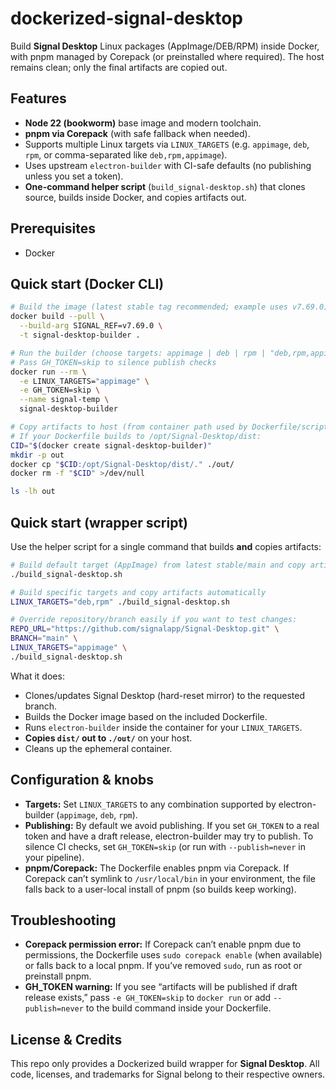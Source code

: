 # dockerized-signal-desktop

Build **Signal Desktop** Linux packages (AppImage/DEB/RPM) inside Docker, with pnpm managed by Corepack (or preinstalled where required). The host remains clean; only the final artifacts are copied out.

## Features

- **Node 22 (bookworm)** base image and modern toolchain.
- **pnpm via Corepack** (with safe fallback when needed).
- Supports multiple Linux targets via `LINUX_TARGETS` (e.g. `appimage`, `deb`, `rpm`, or comma-separated like `deb,rpm,appimage`).
- Uses upstream `electron-builder` with CI-safe defaults (no publishing unless you set a token).
- **One-command helper script** (`build_signal-desktop.sh`) that clones source, builds inside Docker, and copies artifacts out.

## Prerequisites

- Docker

## Quick start (Docker CLI)

~~~bash
# Build the image (latest stable tag recommended; example uses v7.69.0)
docker build --pull \
  --build-arg SIGNAL_REF=v7.69.0 \
  -t signal-desktop-builder .

# Run the builder (choose targets: appimage | deb | rpm | "deb,rpm,appimage")
# Pass GH_TOKEN=skip to silence publish checks
docker run --rm \
  -e LINUX_TARGETS="appimage" \
  -e GH_TOKEN=skip \
  --name signal-temp \
  signal-desktop-builder

# Copy artifacts to host (from container path used by Dockerfile/script)
# If your Dockerfile builds to /opt/Signal-Desktop/dist:
CID="$(docker create signal-desktop-builder)"
mkdir -p out
docker cp "$CID:/opt/Signal-Desktop/dist/." ./out/
docker rm -f "$CID" >/dev/null

ls -lh out
~~~

## Quick start (wrapper script)

Use the helper script for a single command that builds **and** copies artifacts:

~~~bash
# Build default target (AppImage) from latest stable/main and copy artifacts
./build_signal-desktop.sh

# Build specific targets and copy artifacts automatically
LINUX_TARGETS="deb,rpm" ./build_signal-desktop.sh

# Override repository/branch easily if you want to test changes:
REPO_URL="https://github.com/signalapp/Signal-Desktop.git" \
BRANCH="main" \
LINUX_TARGETS="appimage" \
./build_signal-desktop.sh
~~~

What it does:

- Clones/updates Signal Desktop (hard-reset mirror) to the requested branch.
- Builds the Docker image based on the included Dockerfile.
- Runs `electron-builder` inside the container for your `LINUX_TARGETS`.
- **Copies `dist/` out to `./out/`** on your host.
- Cleans up the ephemeral container.

## Configuration & knobs

- **Targets:** Set `LINUX_TARGETS` to any combination supported by electron-builder (`appimage`, `deb`, `rpm`).
- **Publishing:** By default we avoid publishing. If you set `GH_TOKEN` to a real token and have a draft release, electron-builder may try to publish. To silence CI checks, set `GH_TOKEN=skip` (or run with `--publish=never` in your pipeline).
- **pnpm/Corepack:** The Dockerfile enables pnpm via Corepack. If Corepack can’t symlink to `/usr/local/bin` in your environment, the file falls back to a user-local install of pnpm (so builds keep working).

## Troubleshooting

- **Corepack permission error:** If Corepack can’t enable pnpm due to permissions, the Dockerfile uses `sudo corepack enable` (when available) or falls back to a local pnpm. If you’ve removed `sudo`, run as root or preinstall pnpm.
- **GH_TOKEN warning:** If you see “artifacts will be published if draft release exists,” pass `-e GH_TOKEN=skip` to `docker run` or add `--publish=never` to the build command inside your Dockerfile.

## License & Credits

This repo only provides a Dockerized build wrapper for **Signal Desktop**. All code, licenses, and trademarks for Signal belong to their respective owners.
